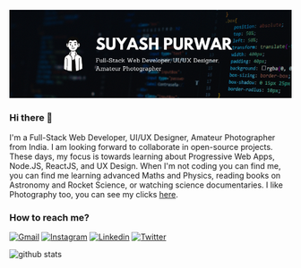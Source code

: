![](https://github.com/Suyash-Purwar/suyash-purwar/blob/main/header.png "Philadelphia's Magic Gardens")

### Hi there 👋

I'm a Full-Stack Web Developer, UI/UX Designer, Amateur Photographer from India. I am looking forward to collaborate in open-source projects. These days, my focus is towards learning about Progressive Web Apps, Node.JS, ReactJS, and UX Design. When I'm not coding you can find me, you can find me learning advanced Maths and Physics, reading books on Astronomy and Rocket Science, or watching science documentaries. I like Photography too, you can see my clicks [here](https://500px.com/p/suyashpurwar4035).

### How to reach me?

[![Gmail](https://img.shields.io/badge/Gmail-D14836?style=for-the-badge&logo=gmail&logoColor=white)](https://suyashpurwar4035@gmail.com) [![Instagram](https://img.shields.io/badge/Instagram-E4405F?style=for-the-badge&logo=instagram&logoColor=white)](https://www.instagram.com/suyash__purwar/) [![Linkedin](https://img.shields.io/badge/LinkedIn-0077B5?style=for-the-badge&logo=linkedin&logoColor=white)](https://www.linkedin.com/in/suyash-purwar/) [![Twitter](https://img.shields.io/badge/Twitter-1DA1F2?style=for-the-badge&logo=twitter&logoColor=white)](https://mobile.twitter.com/suyashpurwar06)

![github stats](https://github-readme-stats.vercel.app/api?username=suyash-purwar&&show_icons=true&title_color=ffffff&icon_color=bb2acf&text_color=daf7dc&bg_color=151515)